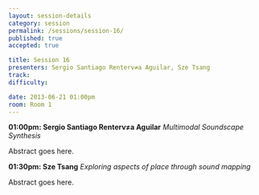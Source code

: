 ```yaml
---
layout: session-details
category: session
permalink: /sessions/session-16/
published: true
accepted: true

title: Session 16
presenters: Sergio Santiago Renterv≠a Aguilar, Sze Tsang
track:
difficulty:

date: 2013-06-21 01:00pm
room: Room 1
---
```


**01:00pm: Sergio Santiago Renterv≠a Aguilar**
_Multimodal Soundscape Synthesis_

Abstract goes here.

**01:30pm: Sze Tsang**
_Exploring aspects of place through sound mapping_

Abstract goes here.
